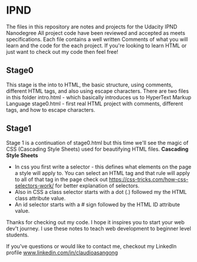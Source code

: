 # IPND

The files in this repository are notes and projects for the Udacity IPND Nanodegree
All project code have been reviewed and accepted as meets specifications.
Each file contains a well written Comments of what you will learn and the code for
the each project. If you're looking to learn HTML or just want to check out my
code then feel free!   

## Stage0
This stage is the into to HTML, the basic structure, using comments, different
HTML tags, and also using escape characters. There are two files in this folder
  intro.html - which basically introduces us to HyperText Markup Language
  stage0.html - first real HTML project with comments, different tags, and how
                to escape characters.

## Stage1
Stage 1 is a continuation of stage0.html but this time we'll see the magic of
CSS (Cascading Style Sheets) used for beautifying HTML files.
<b> Cascading Style Sheets </b>
  - In css you first write a selector - this defines what elements on the page a
   style will apply to. You can select an HTML tag and that rule will apply to
   all of that tag in the page
check out https://css-tricks.com/how-css-selectors-work/ for better explanation
of selectors.
  - Also in CSS a class selector starts with a dot (.) followed my the HTML
  class attribute value.
  - An id selector starts with a # sign followed by the HTML ID attribute value.

Thanks for checking out my code. I hope it inspires you to start your web dev't
journey. I use these notes to teach web development to beginner level students.

If you've questions or would like to contact me, checkout my LinkedIn profile
www.linkedin.com/in/claudioasangong
